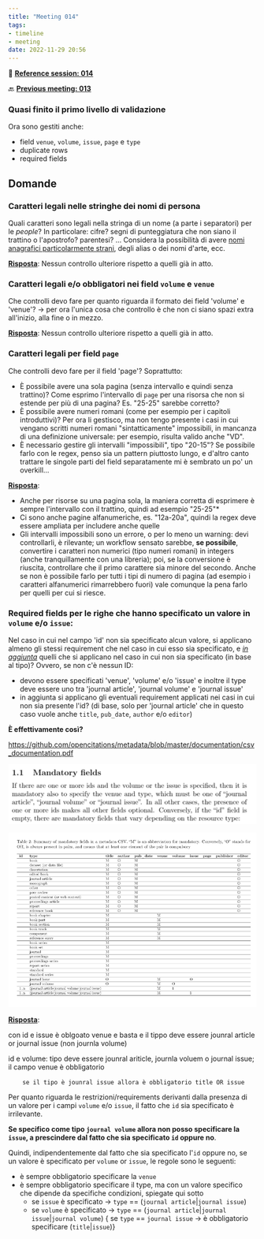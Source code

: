 ```yaml
---
title: "Meeting 014"
tags:
- timeline
- meeting
date: 2022-11-29 20:56
---
```

<span 
		class="ob-timelines"
		data-date="2022-11-29-00">
</span>
📑 [**Reference session: 014**](notes/sessions/session%20014.md)

🔙 [**Previous meeting: 013**](notes/meetings/meeting%20013.md)

### Quasi finito il primo livello di validazione
Ora sono gestiti anche: 
* field `venue`, `volume`, `issue`, `page` e `type`
* duplicate rows
* required fields

## Domande

### Caratteri legali nelle stringhe dei nomi di persona
Quali caratteri sono legali nella stringa di un nome (a parte i separatori) per le *people*? In particolare: cifre? segni di punteggiatura che non siano il trattino o l'apostrofo? parentesi? ... Considera la possibilità di avere [nomi anagrafici particolarmente strani](https://www.wikidata.org/wiki/Q93418989), degli alias o dei nomi d'arte, ecc.

<u>**Risposta**</u>:
Nessun controllo ulteriore rispetto a quelli già in atto. 

### Caratteri legali e/o obbligatori nei field `volume` e `venue`
Che controlli devo fare per quanto riguarda il formato dei field 'volume' e 'venue'? → per ora l'unica cosa che controllo è che non ci siano spazi extra all'inizio, alla fine o in mezzo.

<u>**Risposta**</u>:
Nessun controllo ulteriore rispetto a quelli già in atto. 

### Caratteri legali per field `page`
Che controlli devo fare per il field 'page'? Soprattutto:
* È possibile avere una sola pagina (senza intervallo e quindi senza trattino)? Come esprimo l'intervallo di `page` per una risorsa che  non si estende per più di una pagina? Es. "25-25" sarebbe corretto?
* È possibile avere numeri romani (come per esempio per i capitoli introduttivi)? Per ora li gestisco, ma non tengo presente i casi in cui vengano scritti numeri romani "sintatticamente" impossibili, in mancanza di una definizione universale: per esempio, risulta valido anche "VD".
* È necessario gestire gli intervalli "impossibili", tipo "20-15"? Se possibile farlo con le regex, penso sia un pattern piuttosto lungo, e d'altro canto trattare le singole parti del field separatamente mi è sembrato un po' un overkill...

<u>**Risposta**</u>:
* Anche per risorse su una pagina sola, la maniera corretta di esprimere è sempre l'intervallo con il trattino, quindi ad esempio "25-25"*
* Ci sono anche pagine alfanumeriche, es. "12a-20a", quindi la regex deve essere ampliata per includere anche quelle
* Gli intervalli impossibili sono un errore, o per lo meno un warning: devi controllarli, è rilevante; un workflow sensato sarebbe, **se possibile**, convertire i caratteri non numerici (tipo numeri romani) in integers (anche tranquillamente con una libreria); poi, se la conversione è riuscita, controllare che il primo carattere sia minore del secondo. Anche se non è possibile farlo per tutti i tipi di numero di pagina (ad esempio i caratteri alfanumerici rimarrebbero fuori) vale comunque la pena farlo per quelli per cui si riesce. 

### Required fields per le righe che hanno specificato un valore in `volume` e/o `issue`:
Nel caso in cui nel campo 'id' non sia specificato alcun valore, si applicano almeno gli stessi requirement che nel caso in cui esso sia specificato, e *<u>in aggiunta</u>* quelli che si applicano nel caso in cui non sia specificato (in base al tipo)? Ovvero, se non c'è nessun ID:
* devono essere specificati 'venue', 'volume' e/o 'issue' e inoltre il type deve essere uno tra 'journal article', 'journal volume' e 'journal issue'
* in aggiunta si applicano gli eventuali requirement applicati nei casi in cui non sia presente l'id? (di base, solo per 'journal article' che in questo caso vuole anche `title`, `pub_date`, `author` e/o `editor`)

**È effettivamente così?**

https://github.com/opencitations/metadata/blob/master/documentation/csv_documentation.pdf

![mandatory_fields](images/mandatory_fields.png)

![required_fields_table_updated](images/required_fields_table_updated.png)


<u>**Risposta**</u>:


con id e issue è oblgoato venue e basta e il tippo deve essere jounral article or journal issue (non journla volume)


id e volume: tipo deve essere  jounral ariticle, journla  voluem o journal  issue; il campo venue è obbligatorio

		se il tipo è jounral issue allora è obbligatorio title OR issue


Per quanto riguarda le restrizioni/requirements derivanti dalla presenza di un valore per i campi `volume` e/o `issue`, il fatto che `id` sia specificato è irrilevante. 

**Se specifico come tipo `journal volume` allora non posso specificare la `issue`, a prescindere dal fatto che sia specificato `id` oppure no**.

Quindi, indipendentemente dal fatto che sia specificato l'`id` oppure no, se un valore è specificato per `volume` or `issue`, le regole sono le seguenti:
*  è sempre obbligatorio specificare la `venue` 
* è sempre obbligatorio specificare il type, ma con un valore specifico che dipende da specifiche condizioni, spiegate qui sotto
	* se `issue` è specificato → `type` == (`journal article`|`journal issue`)
	* se `volume` è specificato →  `type` == (`journal article`|`journal issue`|`journal volume`)
{ se  `type` == `journal issue` → è obbligatorio specificare (`title`|`issue`)}


